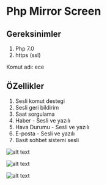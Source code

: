 # Php Mirror Screen
## Gereksinimler
1. Php 7.0
2. https (ssl)

Komut adı: ece

## ÖZellikler
1. Sesli komut destegi
2. Sesli geri bildirim
3. Saat sorgulama
4. Haber - Sesli ve yazılı
5. Hava Durumu  - Sesli ve yazılı
6. E-posta  - Sesli ve yazılı
7. Basit sohbet sistemi sesli

![alt text](https://image.ibb.co/iOoiae/Screenshot_1.png "Logo Title Text 1")

![alt text](https://image.ibb.co/mqAJ8z/Screenshot_2.png "Logo Title Text 2")

![alt text](https://image.ibb.co/d9k71K/Screenshot_3.png "Logo Title Text 3")
